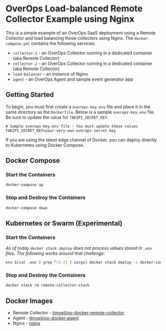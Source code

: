 # OverOps Load-balanced Remote Collector Example using Nginx
This is a simple example of an OverOps SaaS deployment using a Remote Collector and load balancing those collectors using Nginx.  The `docker-compose.yml` contains the following services:
* `collector-1` - an OverOps Collector running in a dedicated container (aka Remote Collector)
* `collector-2` - an OverOps Collector running in a dedicated container (aka Remote Collector)
* `load-balancer` - an instance of Nginx
* `agent` - an OverOps Agent and sample event generator app

## Getting Started
To begin, you must first create a `overops-key.env` file and place it in the same directory as the `Dockerfile`.  Below is a sample `overops-key.env` file.  Be sure to update the value for `TAKIPI_SECRET_KEY`.

```properties
# Sample overops-key.env file - You must update these values
TAKIPI_SECRET_KEY=your-very-own-overops-secret-key
```

If you are using the latest edge channel of Docker, you can deploy directly to Kubernetes using Docker Compose.

## Docker Compose

### Start the Containers
```bash
docker-compose up
```

### Stop and Destroy the Containers
```bash
docker-compose down
```

## Kubernetes or Swarm (Experimental)

### Start the Containers
*As of today `docker stack deploy` does not process values stored in `.env` files.  The following works around that challenge:*
```bash
env $(cat .env | grep ^[A-Z] | xargs) docker stack deploy -c docker-compose.yml remote-collector-stack
```

### Stop and Destroy the Containers
```bash
docker stack rm remote-collector-stack
```

## Docker Images
* Remote Collector - [timveil/oo-docker-remote-collector](https://hub.docker.com/r/timveil/oo-docker-remote-collector/)
* Agent - [timveil/oo-docker-agent](https://hub.docker.com/r/timveil/oo-docker-agent/)
* Nginx - [nginx](https://hub.docker.com/_/nginx/)